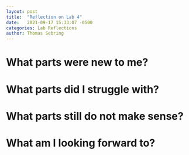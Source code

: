 ```yaml
---
layout: post
title:  "Reflection on Lab 4"
date:   2021-09-17 15:33:07 -0500
categories: Lab Reflections
author: Thomas Sebring
---
```


# What parts were new to me?


# What parts did I struggle with?


# What parts still do not make sense?


# What am I looking forward to?
